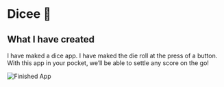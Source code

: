 


# Dicee 🎲

## What I have created

I have maked a  dice app. I have maked the die roll at the press of a button. With this app in your pocket, we’ll be able to settle any score on the go!

![Finished App](https://github.com/londonappbrewery/Images/blob/master/dicee-demo.gif)
